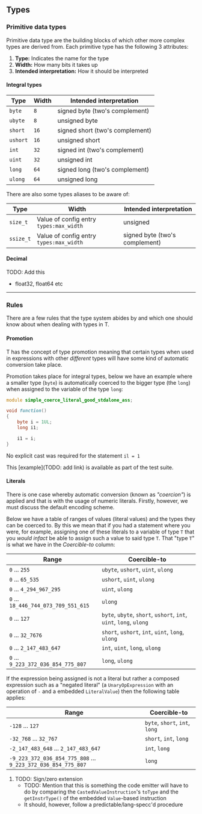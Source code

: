 ## Types

### Primitive data types

Primitive data type are the building blocks of which other more complex types are derived from. Each primitive type has the following 3 attributes:

1. **Type:** Indicates the name for the type
2. **Width:** How many bits it takes up
3. **Intended interpretation:** How it should be interpreted

#### Integral types

|   Type    | Width |     Intended interpretation     |
|-----------|-------|---------------------------------|
| `byte`    | `8`   | signed byte (two's complement)  |
| `ubyte`   | `8`   | unsigned byte                   |
| `short`   | `16`  | signed short (two's complement) |
| `ushort`  | `16`  | unsigned short                  |
| `int`     | `32`  | signed int (two's complement)   |
| `uint`    | `32`  | unsigned int                    |
| `long`    | `64`  | signed long (two's complement)  |
| `ulong`   | `64`  | unsigned long                   |

There are also some types aliases to be aware of:

|   Type    | Width                                    |     Intended interpretation     |
|-----------|------------------------------------------|---------------------------------|
| `size_t`  | Value of config entry `types:max_width`  | unsigned                        |
| `ssize_t` | Value of config entry `types:max_width`  | signed byte (two's complement)  |

#### Decimal

TODO: Add this

* float32, float64 etc

---

### Rules

There are a few rules that the type system abides by and which one should know about when dealing with types in T.

#### Promotion

T has the concept of type promotion meaning that certain types when used in expressions with other _different_ types will have some kind of automatic conversion take place.

Promotion takes place for integral types, below we have an example where a smaller type (`byte`) is automatically coerced to the bigger type (the `long`) when assigned to the variable of the type `long`:

```d
module simple_coerce_literal_good_stdalone_ass;

void function()
{
    byte i = 1UL;
    long i1;

    i1 = i;
}
```

No explicit cast was required for the statement `il = 1`

This [example](TODO: add link) is available as part of the test suite.

#### Literals

There is one case whereby automatic conversion (known as _"coercion"_) is applied and that is with the usage of numeric literals. Firstly, however, we must discuss the default encoding scheme.

Below we have a table of ranges of values (literal values) and the types they can be coerced to. By this we mean that if you had a statement where you were, for example, assigning one of these literals to a variable of type `T` that you _would infact_ be able to assign such a value to said type `T`. That "type `T`" is what we have in the _Coercible-to_ column:

| Range                                   | Coercible-to                                                       |
|-----------------------------------------|--------------------------------------------------------------------|
| `0` ... `255`                           | `ubyte`, `ushort`, `uint`, `ulong`                                 |
| `0` ... `65_535`                        | `ushort`, `uint`, `ulong`                                          |
| `0` ... `4_294_967_295`                 | `uint`, `ulong`                                                    |
| `0` ... `18_446_744_073_709_551_615`    | `ulong`                                                            |
| `0` ... `127`                           | `byte`, `ubyte`, `short`, `ushort`, `int`, `uint`, `long`, `ulong` |
| `0` ... `32_7676`                       | `short`, `ushort`, `int`, `uint`, `long`, `ulong`                  |
| `0` ... `2_147_483_647`                 | `int`, `uint`, `long`, `ulong`                                     |
| `0` ... `9_223_372_036_854_775_807`     | `long`, `ulong`                                                    |


If the expression being assigned is not a literal but rather a composed expression such as a "negated literal" (a `UnaryOpExpression` with an operation of `-` and a embedded `LiteralValue`) then the following table applies:

| Range                                                           | Coercible-to                                                       |
|-----------------------------------------------------------------|--------------------------------------------------------------------|
| `-128` ... `127`                                                | `byte`, `short`, `int`, `long`                                     |
| `-32_768` ... `32_767`                                          | `short`, `int`, `long`                                             |
| `-2_147_483_648` ... `2_147_483_647`                            | `int`, `long`                                                      |
| `-9_223_372_036_854_775_808` ... `9_223_372_036_854_775_807`    | `long`                                                            |

1. TODO: Sign/zero extension
    * TODO: Mention that this is something the code emitter will have to do by comparing the `CastedValueInstruction`'s `toType` and the `getInstrType()` of the embedded `Value`-based instruction
    * It should, however, follow a predictable/lang-specc'd procedure